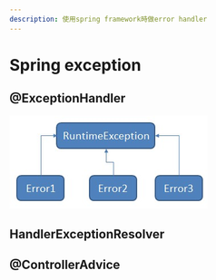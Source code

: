 ```yaml
---
description: 使用spring framework時做error handler
---
```


# Spring exception

## @ExceptionHandler

![&#x7E7C;&#x627F;RuntimeException&#x985E;&#x5225;](../../.gitbook/assets/2019-09-18_152529.jpg)



## HandlerExceptionResolver







## @ControllerAdvice

